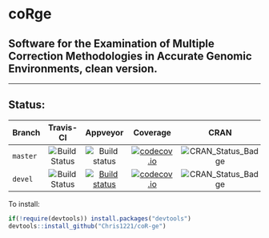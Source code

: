 # coRge
## Software for the Examination of Multiple Correction Methodologies in Accurate Genomic Environments, clean version. 

------------------------------

## Status:

| Branch | Travis-CI | Appveyor | Coverage | CRAN | Downloads | Publication |
| :--- | :---: | :---: | :--: | :---: | :---: | :---: |
| `master` | ![Build Status](https://travis-ci.org/Chris1221/coR-ge.svg?branch=master) | ![Build status](https://ci.appveyor.com/api/projects/status/v64oe85q29btxln9?svg=true) | [![codecov.io](https://codecov.io/github/Chris1221/coR-ge/coverage.svg?branch=master)](https://codecov.io/github/Chris1221/coR-ge?branch=master) | ![CRAN_Status_Badge](http://www.r-pkg.org/badges/version/coRge) | ![](http://cranlogs.r-pkg.org/badges/coRge) | GitXiv |
| `devel` |![Build Status](https://travis-ci.org/Chris1221/coR-ge.svg?branch=devel) | [![Build status](https://ci.appveyor.com/api/projects/status/v64oe85q29btxln9?svg=true)](https://ci.appveyor.com/project/Chris1221/miner) | [![codecov.io](https://codecov.io/github/Chris1221/coR-ge/coverage.svg?branch=devel)](https://codecov.io/github/Chris1221/coR-ge?branch=devel) | ![CRAN_Status_Badge](http://www.r-pkg.org/badges/version/coR-ge) | ![](http://cranlogs.r-pkg.org/badges/coR-ge) | GitXiv | 



To install:

```R
if(!require(devtools)) install.packages("devtools")
devtools::install_github("Chris1221/coR-ge")
```


